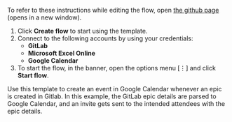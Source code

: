 To refer to these instructions while editing the flow, open [the github page](https://github.com/ot4i/app-connect-templates/blob/master/resources/markdown/Create%20a%20Google%20Calendar%20event%20whenever%20an%20epic%20is%20created%20in%20GitLab_instructions.md) (opens in a new window).

1. Click **Create flow** to start using the template.
2. Connect to the following accounts by using your credentials:
   - **GitLab** 
   - **Microsoft Excel Online**
   - **Google Calendar**
3. To start the flow, in the banner, open the options menu [⋮] and click **Start flow**.

Use this template to create an event in Google Calendar whenever an epic is created in Gitlab. In this example, the GitLab epic details are parsed to Google Calendar, and an invite gets sent to the intended attendees with the epic details.
